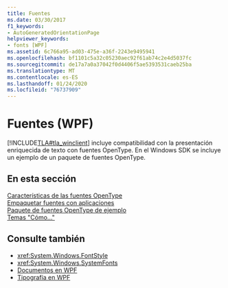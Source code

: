 ```yaml
---
title: Fuentes
ms.date: 03/30/2017
f1_keywords:
- AutoGeneratedOrientationPage
helpviewer_keywords:
- fonts [WPF]
ms.assetid: 6c766a95-ad03-475e-a36f-2243e9495941
ms.openlocfilehash: bf1101c5a32c05230aec92f61ab74c2e4d5037fc
ms.sourcegitcommit: de17a7a0a37042f0d4406f5ae5393531caeb25ba
ms.translationtype: MT
ms.contentlocale: es-ES
ms.lasthandoff: 01/24/2020
ms.locfileid: "76737909"
---
```

# <a name="fonts-wpf"></a>Fuentes (WPF)
[!INCLUDE[TLA#tla_winclient](../../../../includes/tlasharptla-winclient-md.md)] incluye compatibilidad con la presentación enriquecida de texto con fuentes OpenType. En el Windows SDK se incluye un ejemplo de un paquete de fuentes OpenType.  
  
## <a name="in-this-section"></a>En esta sección  
 [Características de las fuentes OpenType](opentype-font-features.md)  
 [Empaquetar fuentes con aplicaciones](packaging-fonts-with-applications.md)  
 [Paquete de fuentes OpenType de ejemplo](sample-opentype-font-pack.md)  
 [Temas "Cómo..."](fonts-how-to-topics.md)  
  
## <a name="see-also"></a>Consulte también

- <xref:System.Windows.FontStyle>
- <xref:System.Windows.SystemFonts>
- [Documentos en WPF](documents-in-wpf.md)
- [Tipografía en WPF](typography-in-wpf.md)
